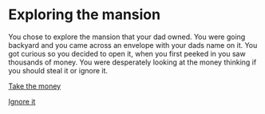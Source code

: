 # Exploring the mansion

You chose to explore the mansion that your dad owned. You were going backyard and you came across an envelope with your dads name on it. You got curious so you decided to open it, when you first peeked in you saw thousands of money. You were desperately looking at the money thinking if you should steal it or ignore it.


[Take the money](../explore/money.md)

[Ignore it](../explore/ignore.md)
